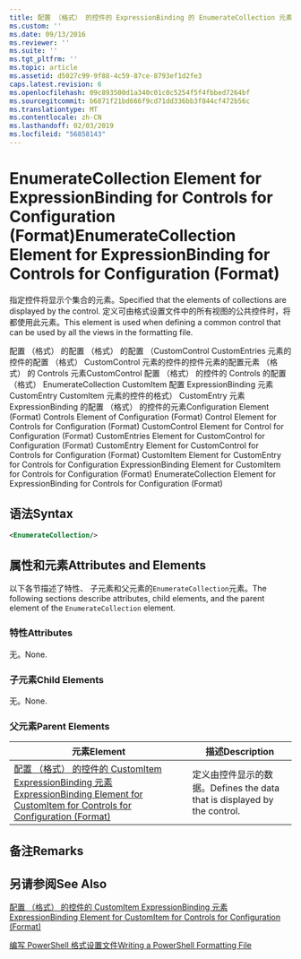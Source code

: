 ```yaml
---
title: 配置 （格式） 的控件的 ExpressionBinding 的 EnumerateCollection 元素 |Microsoft Docs
ms.custom: ''
ms.date: 09/13/2016
ms.reviewer: ''
ms.suite: ''
ms.tgt_pltfrm: ''
ms.topic: article
ms.assetid: d5027c99-9f88-4c59-87ce-8793ef1d2fe3
caps.latest.revision: 6
ms.openlocfilehash: 09c893500d1a340c01c0c5254f5f4fbbed7264bf
ms.sourcegitcommit: b6871f21bd666f9cd71dd336bb3f844cf472b56c
ms.translationtype: MT
ms.contentlocale: zh-CN
ms.lasthandoff: 02/03/2019
ms.locfileid: "56858143"
---
```

# <a name="enumeratecollection-element-for-expressionbinding-for-controls-for-configuration-format"></a><span data-ttu-id="359d7-102">EnumerateCollection Element for ExpressionBinding for Controls for Configuration (Format)</span><span class="sxs-lookup"><span data-stu-id="359d7-102">EnumerateCollection Element for ExpressionBinding for Controls for Configuration (Format)</span></span>

<span data-ttu-id="359d7-103">指定控件将显示个集合的元素。</span><span class="sxs-lookup"><span data-stu-id="359d7-103">Specified that the elements of collections are displayed by the control.</span></span> <span data-ttu-id="359d7-104">定义可由格式设置文件中的所有视图的公共控件时，将都使用此元素。</span><span class="sxs-lookup"><span data-stu-id="359d7-104">This element is used when defining a common control that can be used by all the views in the formatting file.</span></span>

<span data-ttu-id="359d7-105">配置 （格式） 的配置 （格式） 的配置 （CustomControl CustomEntries 元素的控件的配置 （格式） CustomControl 元素的控件的控件元素的配置元素 （格式） 的 Controls 元素CustomControl 配置 （格式） 的控件的 Controls 的配置 （格式） EnumerateCollection CustomItem 配置 ExpressionBinding 元素 CustomEntry CustomItem 元素的控件的格式） CustomEntry 元素ExpressionBinding 的配置 （格式） 的控件的元素</span><span class="sxs-lookup"><span data-stu-id="359d7-105">Configuration Element (Format) Controls Element of Configuration (Format) Control Element for Controls for Configuration (Format) CustomControl Element for Control for Configuration (Format) CustomEntries Element for CustomControl for Configuration (Format) CustomEntry Element for CustomControl for Controls for Configuration (Format) CustomItem Element for CustomEntry for Controls for Configuration ExpressionBinding Element for CustomItem for Controls for Configuration (Format) EnumerateCollection Element for ExpressionBinding for Controls for Configuration (Format)</span></span>

## <a name="syntax"></a><span data-ttu-id="359d7-106">语法</span><span class="sxs-lookup"><span data-stu-id="359d7-106">Syntax</span></span>

```xml
<EnumerateCollection/>
```

## <a name="attributes-and-elements"></a><span data-ttu-id="359d7-107">属性和元素</span><span class="sxs-lookup"><span data-stu-id="359d7-107">Attributes and Elements</span></span>

<span data-ttu-id="359d7-108">以下各节描述了特性、 子元素和父元素的`EnumerateCollection`元素。</span><span class="sxs-lookup"><span data-stu-id="359d7-108">The following sections describe attributes, child elements, and the parent element of the `EnumerateCollection` element.</span></span>

### <a name="attributes"></a><span data-ttu-id="359d7-109">特性</span><span class="sxs-lookup"><span data-stu-id="359d7-109">Attributes</span></span>

<span data-ttu-id="359d7-110">无。</span><span class="sxs-lookup"><span data-stu-id="359d7-110">None.</span></span>

### <a name="child-elements"></a><span data-ttu-id="359d7-111">子元素</span><span class="sxs-lookup"><span data-stu-id="359d7-111">Child Elements</span></span>

<span data-ttu-id="359d7-112">无。</span><span class="sxs-lookup"><span data-stu-id="359d7-112">None.</span></span>

### <a name="parent-elements"></a><span data-ttu-id="359d7-113">父元素</span><span class="sxs-lookup"><span data-stu-id="359d7-113">Parent Elements</span></span>

|<span data-ttu-id="359d7-114">元素</span><span class="sxs-lookup"><span data-stu-id="359d7-114">Element</span></span>|<span data-ttu-id="359d7-115">描述</span><span class="sxs-lookup"><span data-stu-id="359d7-115">Description</span></span>|
|-------------|-----------------|
|[<span data-ttu-id="359d7-116">配置 （格式） 的控件的 CustomItem ExpressionBinding 元素</span><span class="sxs-lookup"><span data-stu-id="359d7-116">ExpressionBinding Element for CustomItem for Controls for Configuration (Format)</span></span>](./expressionbinding-element-for-customitem-for-controls-for-configuration-format.md)|<span data-ttu-id="359d7-117">定义由控件显示的数据。</span><span class="sxs-lookup"><span data-stu-id="359d7-117">Defines the data that is displayed by the control.</span></span>|

## <a name="remarks"></a><span data-ttu-id="359d7-118">备注</span><span class="sxs-lookup"><span data-stu-id="359d7-118">Remarks</span></span>

## <a name="see-also"></a><span data-ttu-id="359d7-119">另请参阅</span><span class="sxs-lookup"><span data-stu-id="359d7-119">See Also</span></span>

[<span data-ttu-id="359d7-120">配置 （格式） 的控件的 CustomItem ExpressionBinding 元素</span><span class="sxs-lookup"><span data-stu-id="359d7-120">ExpressionBinding Element for CustomItem for Controls for Configuration (Format)</span></span>](./expressionbinding-element-for-customitem-for-controls-for-configuration-format.md)

[<span data-ttu-id="359d7-121">编写 PowerShell 格式设置文件</span><span class="sxs-lookup"><span data-stu-id="359d7-121">Writing a PowerShell Formatting File</span></span>](./writing-a-powershell-formatting-file.md)
